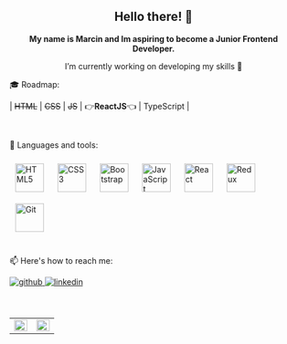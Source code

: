 <h2 align="center">Hello there! 👋</h2>
<p align="center"><b>My name is Marcin and Im aspiring to become a Junior Frontend Developer.</b></p>
<p align="center"> I’m currently working on developing my skills 💪</p>

<p align="left">🎓 Roadmap:</p>

| ~~HTML~~ | ~~CSS~~ | ~~JS~~ | 👉**ReactJS**👈 | TypeScript |

<br/>
<p align="left">🧠 Languages and tools:</p>  
<div align="left">  
<img style="margin: 10px" src="https://profilinator.rishav.dev/skills-assets/html5-original-wordmark.svg" alt="HTML5" height="50" />  
<img style="margin: 10px" src="https://profilinator.rishav.dev/skills-assets/css3-original-wordmark.svg" alt="CSS3" height="50" />  
<img style="margin: 10px" src="https://profilinator.rishav.dev/skills-assets/bootstrap-plain.svg" alt="Bootstrap" height="50" />  
<img style="margin: 10px" src="https://profilinator.rishav.dev/skills-assets/javascript-original.svg" alt="JavaScript" height="50" />  
<img style="margin: 10px" src="https://profilinator.rishav.dev/skills-assets/react-original-wordmark.svg" alt="React" height="50" />  
<img style="margin: 10px" src="https://profilinator.rishav.dev/skills-assets/redux-original.svg" alt="Redux" height="50" />  
<img style="margin: 10px" src="https://profilinator.rishav.dev/skills-assets/git-scm-icon.svg" alt="Git" height="50" />  
</div>  

<br/>
<p>📫 Here's how to reach me:</p>
<a href="https://github.com/skillazz" target="_blank">
<img src=https://img.shields.io/badge/github-%2324292e.svg?&style=for-the-badge&logo=github&logoColor=white alt=github style="margin-bottom: 5px;" />
</a>
<a href="https://linkedin.com/in/skillazz" target="_blank">
<img src=https://img.shields.io/badge/linkedin-%231E77B5.svg?&style=for-the-badge&logo=linkedin&logoColor=white alt=linkedin style="margin-bottom: 5px;" />
</a>
<br/>
<br/>
<br/>
<table><tr><td valign="top" width="50%">

<img src="https://github-readme-stats.vercel.app/api?username=skillazz&show_icons=true&count_private=true&hide_border=true" align="left" style="width: 100%" />

</td><td valign="top" width="50%">

<img src="https://github-readme-stats.vercel.app/api/top-langs/?username=skillazz&hide_border=true&layout=compact" align="left" style="width: 100%" />

</td></tr></table>  

<br/>  





